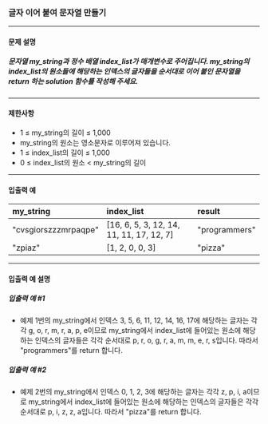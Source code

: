 ### 글자 이어 붙여 문자열 만들기

***

#### 문제 설명
##### 문자열 my_string과 정수 배열 index_list가 매개변수로 주어집니다. my_string의 index_list의 원소들에 해당하는 인덱스의 글자들을 순서대로 이어 붙인 문자열을 return 하는 solution 함수를 작성해 주세요.

***

#### 제한사항
* 1 ≤ my_string의 길이 ≤ 1,000
* my_string의 원소는 영소문자로 이루어져 있습니다.
* 1 ≤ index_list의 길이 ≤ 1,000
* 0 ≤ index_list의 원소 < my_string의 길이

***

#### 입출력 예
my_string	            |index_list	                                |result       |
|:--                    |:--                                        |:--
"cvsgiorszzzmrpaqpe"	|[16, 6, 5, 3, 12, 14, 11, 11, 17, 12, 7]	|"programmers"|
"zpiaz"	                |[1, 2, 0, 0, 3]	                        |"pizza"      |

***

#### 입출력 예 설명
##### 입출력 예 #1
* 예제 1번의 my_string에서 인덱스 3, 5, 6, 11, 12, 14, 16, 17에 해당하는 글자는 각각 g, o, r, m, r, a, p, e이므로 my_string에서 index_list에 들어있는 원소에 해당하는 인덱스의 글자들은 각각 순서대로 p, r, o, g, r, a, m, m, e, r, s입니다. 따라서 "programmers"를 return 합니다.

##### 입출력 예 #2
* 예제 2번의 my_string에서 인덱스 0, 1, 2, 3에 해당하는 글자는 각각 z, p, i, a이므로 my_string에서 index_list에 들어있는 원소에 해당하는 인덱스의 글자들은 각각 순서대로 p, i, z, z, a입니다. 따라서 "pizza"를 return 합니다.